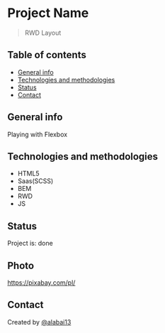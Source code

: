 # Project Name

> RWD Layout

## Table of contents

- [General info](#general-info)
- [Technologies and methodologies](#technologies-and-methodologies)
- [Status](#status)
- [Contact](#contact)

## General info

Playing with Flexbox

## Technologies and methodologies

- HTML5
- Saas(SCSS)
- BEM
- RWD
- JS

## Status

Project is: done

## Photo

<https://pixabay.com/pl/>

## Contact

Created by [@alabai13](https://github.com/robert-perz)
